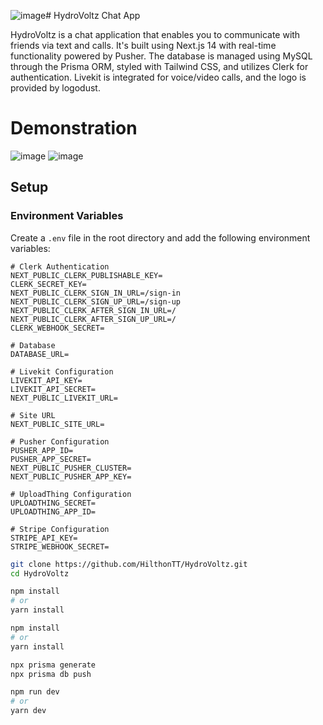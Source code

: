 ![image](https://github.com/HilthonTT/HydroVoltz/assets/118371200/f38fa7c3-7d28-410a-b33a-9c44ad263da2)# HydroVoltz Chat App

HydroVoltz is a chat application that enables you to communicate with friends via text and calls. It's built using Next.js 14 with real-time functionality powered by Pusher. The database is managed using MySQL through the Prisma ORM, styled with Tailwind CSS, and utilizes Clerk for authentication. Livekit is integrated for voice/video calls, and the logo is provided by logodust.

# Demonstration
![image](https://github.com/HilthonTT/HydroVoltz/assets/118371200/f495ab09-63b2-46a7-a788-cc50c1e28b97)
![image](https://github.com/HilthonTT/HydroVoltz/assets/118371200/269bcd54-11b6-4ba4-ba1e-28fcb5ab4517)

## Setup

### Environment Variables

Create a `.env` file in the root directory and add the following environment variables:

```plaintext
# Clerk Authentication
NEXT_PUBLIC_CLERK_PUBLISHABLE_KEY=
CLERK_SECRET_KEY=
NEXT_PUBLIC_CLERK_SIGN_IN_URL=/sign-in
NEXT_PUBLIC_CLERK_SIGN_UP_URL=/sign-up
NEXT_PUBLIC_CLERK_AFTER_SIGN_IN_URL=/
NEXT_PUBLIC_CLERK_AFTER_SIGN_UP_URL=/
CLERK_WEBHOOK_SECRET=

# Database
DATABASE_URL=

# Livekit Configuration
LIVEKIT_API_KEY=
LIVEKIT_API_SECRET=
NEXT_PUBLIC_LIVEKIT_URL=

# Site URL
NEXT_PUBLIC_SITE_URL=

# Pusher Configuration
PUSHER_APP_ID=
PUSHER_APP_SECRET=
NEXT_PUBLIC_PUSHER_CLUSTER=
NEXT_PUBLIC_PUSHER_APP_KEY=

# UploadThing Configuration
UPLOADTHING_SECRET=
UPLOADTHING_APP_ID=

# Stripe Configuration
STRIPE_API_KEY=
STRIPE_WEBHOOK_SECRET=
```

```bash
git clone https://github.com/HilthonTT/HydroVoltz.git
cd HydroVoltz
```

```bash
npm install
# or
yarn install
```

```bash
npm install
# or
yarn install
```

```bash
npx prisma generate
npx prisma db push
```

```bash
npm run dev
# or
yarn dev
```
